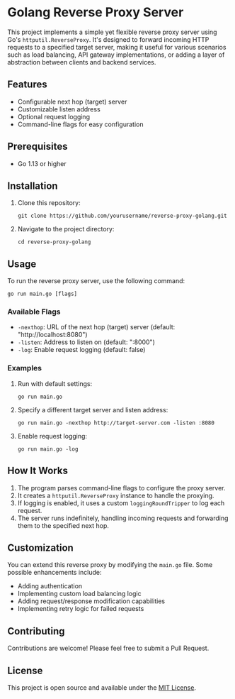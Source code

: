 # Golang Reverse Proxy Server

This project implements a simple yet flexible reverse proxy server using Go's `httputil.ReverseProxy`. It's designed to forward incoming HTTP requests to a specified target server, making it useful for various scenarios such as load balancing, API gateway implementations, or adding a layer of abstraction between clients and backend services.

## Features

- Configurable next hop (target) server
- Customizable listen address
- Optional request logging
- Command-line flags for easy configuration

## Prerequisites

- Go 1.13 or higher

## Installation

1. Clone this repository:
   ```
   git clone https://github.com/yourusername/reverse-proxy-golang.git
   ```
2. Navigate to the project directory:
   ```
   cd reverse-proxy-golang
   ```

## Usage

To run the reverse proxy server, use the following command:

```
go run main.go [flags]
```

### Available Flags

- `-nexthop`: URL of the next hop (target) server (default: "http://localhost:8080")
- `-listen`: Address to listen on (default: ":8000")
- `-log`: Enable request logging (default: false)

### Examples

1. Run with default settings:
   ```
   go run main.go
   ```

2. Specify a different target server and listen address:
   ```
   go run main.go -nexthop http://target-server.com -listen :8080
   ```

3. Enable request logging:
   ```
   go run main.go -log
   ```

## How It Works

1. The program parses command-line flags to configure the proxy server.
2. It creates a `httputil.ReverseProxy` instance to handle the proxying.
3. If logging is enabled, it uses a custom `loggingRoundTripper` to log each request.
4. The server runs indefinitely, handling incoming requests and forwarding them to the specified next hop.

## Customization

You can extend this reverse proxy by modifying the `main.go` file. Some possible enhancements include:

- Adding authentication
- Implementing custom load balancing logic
- Adding request/response modification capabilities
- Implementing retry logic for failed requests

## Contributing

Contributions are welcome! Please feel free to submit a Pull Request.

## License

This project is open source and available under the [MIT License](LICENSE).
